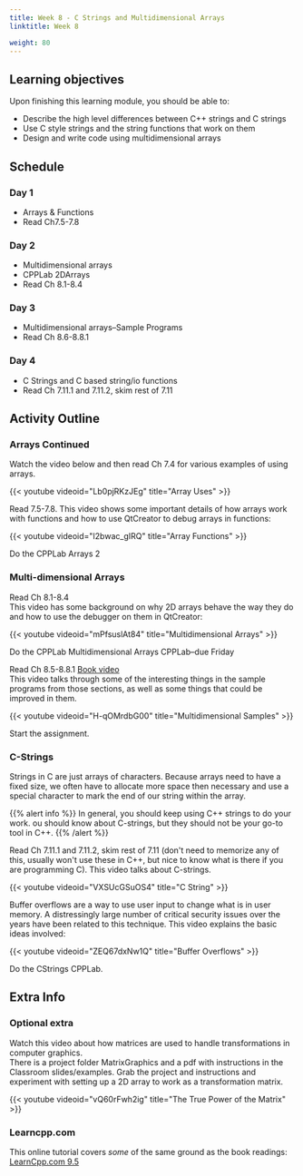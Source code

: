 ```yaml
---
title: Week 8 - C Strings and Multidimensional Arrays
linktitle: Week 8

weight: 80
---
```


## Learning objectives

Upon finishing this learning module, you should be able to:

* Describe the high level differences between C++ strings and C strings
* Use C style strings and the string functions that work on them
* Design and write code using multidimensional arrays



## Schedule

### Day 1

* Arrays & Functions
* Read Ch7.5-7.8

### Day 2

* Multidimensional arrays
* CPPLab 2DArrays
* Read Ch 8.1-8.4

### Day 3

* Multidimensional arrays–Sample Programs
* Read Ch 8.6-8.8.1

### Day 4

* C Strings and C based string/io functions
* Read Ch 7.11.1 and 7.11.2, skim rest of 7.11

## Activity Outline

### Arrays Continued

Watch the video below and then read Ch 7.4 for various examples of
using arrays.  

{{< youtube videoid="Lb0pjRKzJEg" title="Array Uses" >}}

Read 7.5-7.8. This video shows some important details of how arrays
work with functions and how to use QtCreator to debug arrays in
functions:  

{{< youtube videoid="I2bwac_gIRQ" title="Array Functions" >}}

Do the CPPLab Arrays 2

### Multi-dimensional Arrays

Read Ch 8.1-8.4  
This video has some background on why 2D arrays behave the way they
do and how to use the debugger on them in QtCreator:  

{{< youtube videoid="mPfsuslAt84" title="Multidimensional Arrays" >}}

Do the CPPLab Multidimensional Arrays CPPLab–due Friday

Read Ch 8.5-8.8.1 [Book video](http://wps.pearsoned.com/ecs_liang_itp_cpp3/235/60225/15417765.cw/index.html)  
This video talks through some of the interesting things in the
sample programs from those sections, as well as some things that
could be improved in them.  

{{< youtube videoid="H-qOMrdbG00" title="Multidimensional Samples" >}}

Start the assignment.

### C-Strings

Strings in C are just arrays of characters. Because arrays need to have
a fixed size, we often have to allocate more space then necessary and
use a special character to mark the end of our string within the
array.  

{{% alert info %}}
In general, you should keep using C++ strings to do your work.
ou should know about C-strings, but they should not be your go-to tool in C++.
{{% /alert %}}

Read Ch 7.11.1 and 7.11.2, skim rest of 7.11 (don't need to memorize
any of this, usually won't use these in C++, but nice to know what
is there if you are programming C). This video talks about
C-strings.  

{{< youtube videoid="VXSUcGSuOS4" title="C String" >}}

Buffer overflows are a way to use user input to change what is in
user memory. A distressingly large number of critical security
issues over the years have been related to this technique. This
video explains the basic ideas involved:  

{{< youtube videoid="ZEQ67dxNw1Q" title="Buffer Overflows" >}}

Do the CStrings CPPLab.


## Extra Info

### Optional extra

Watch this video about how matrices are used to handle transformations in computer graphics.  
There is a project folder MatrixGraphics and a pdf with instructions
in the Classroom slides/examples. Grab the project and
instructions and experiment with setting up a 2D array to work as a transformation matrix.

{{< youtube videoid="vQ60rFwh2ig" title="The True Power of the Matrix" >}}

### Learncpp.com

This online tutorial covers *some* of the same ground as the book
readings:  
[LearnCpp.com 9.5](http://www.learncpp.com/)  
